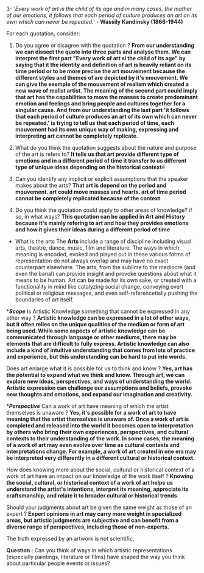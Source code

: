 3-  *'Every work of art is the child of its age and in many cases, the mother of our emotions, it follows that each period of culture produces an art on its own which can never be repeated.'*  - **Wassily Kandinsky (1866-1944)** 

For each quotation, consider: 
1. Do you agree or disagree with the quotation ? 
**From our understanding we can dissect the quote into three parts and analyse them. We can interpret the first part "Every work of art si the child of its age" by saying that it the identity and definition of art is heavily reliant on its time period or to be more precise the art mouvement because the different styles and themes of are depicted by it's mouvement. We can give the exemple of the mouvement of realism which created a new wave of realist artist. The meaning of the second part could imply that art has the capabilities to move the masses to create predominant emotion and feelings and bring people and cultures together for a singular cause. And from our understanding the last part 'it follows that each period of culture produces an art of its own which can never be repeated.' is trying to tell us that each period of time, each mouvement had its own unique way of making, expressing and interpreting art cannot be completely replicate.**

2. What do you think the quotation suggests about the nature and purpose of the art is refers to? 
**It tells us that art provide different type of emotions and in a different period of time it transfer to us different type of unique ideas depending on the historical context**é

3. Can you identify any implicit or explicit assumptions that the speaker makes about the arts? 
**That art is depend on the period and mouvement. art could move masses and hearts. art of time period cannot be completely replicated because of the context**

4. Do you think the quotation could apply to other areas of knowledge? if so, in what ways? 
**This quotation can be applied in Art and History because it's mainly refering to art and how they provides emotions and how it gives their ideas during a different period of time**

-  What is the arts
The **Arts** include a range of discipline including visual arts, theatre, dance, music, film and literature. The ways in which meaning is encoded, evoked and played out in these various forms of representation do not always overlap and may have no exact counterpart elsewhere. The arts, from the sublime to the mediocre (and even the banal) can provide insight and provoke questions about what it means to be human. Art can be made for its own sake, or created with a functionality in mind like catalyzing social change, conveying overt political or religious messages, and even self-referencetially pushing the boundaries of art itself. 


****Scope***
Is Artistic Knowledge something that cannot be expressed in any other way ?
**Artistic knowledge can be expressed in a lot of other ways, but it often relies on the unique qualities of the medium or form of art being used. While some aspects of artistic knowledge can be communicated through language or other mediums, there may be elements that are difficult to fully express. Artistic knowledge can also include a kind of intuitive understanding that comes from lots of practice and experience, but this understanding can be hard to put into words.**

Does art enlarge what it is possible for us to think and know ?
**Yes, art has the potential to expand what we think and know. Through art, we can explore new ideas, perspectives, and ways of understanding the world. Artistic expression can challenge our assumptions and beliefs, provoke new thoughts and emotions, and expand our imagination and creativity.**

****Perspective***
Can a work of art have meaning of which the artist themselves is unaware ?
**Yes, it's possible for a work of art to have meaning that the artist themselves is unaware of. Once a work of art is completed and released into the world it becomes open to interpretation by others who bring their own experiences, perspectives, and cultural contexts to their understanding of the work. In some cases, the meaning of a work of art may even evolve over time as cultural contexts and interpretations change. For example, a work of art created in one era may be interpreted very differently in a different cultural or historical context.**

How does knowing more about the social, cultural or historical context of a work of art have an impact on our knowledge of the work itself ?
**Knowing the social, cultural, or historical context of a work of art helps us understand the artist's intentions, interpret its meaning, appreciate its craftsmanship, and relate it to broader cultural or historical trends.**

Should your judgments about art be given the same weight as those of an expert ?
**Expert opinions in art may carry more weight in specialized areas, but artistic judgments are subjective and can benefit from a diverse range of perspectives, including those of non-experts.**


The truth expressed by an artwork  is  not scientific, 

**Question :** Can you think of ways in which artistic representations (especially paintings, literature or films) have shaped the way you think about particular people events or issues?
